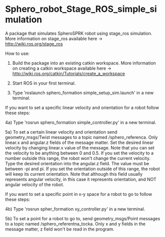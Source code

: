 # Sphero_robot_Stage_ROS_simple_simulation

A package that simulates SpheroSPRK robot using stage_ros simulation. More information on stage_ros available here -> http://wiki.ros.org/stage_ros

How to use:

1) Build the package into an existing catkin workspace. More information on creating a catkin workspace available here -> http://wiki.ros.org/catkin/Tutorials/create_a_workspace

2) Start ROS in your first terminal.

3) Type 'roslaunch sphero_formation simple_setup_sim.launch' in a new terminal.

If you want to set a specific linear velocity and orientation for a robot follow these steps:

4a) Type 'rosrun sphero_formation simple_controller.py' in a new terminal.

5a) To set a certain linear velocity and orientation send geometry_msgs/Twist messages to a topic named /sphero_referenca.
Only linear.x and angular.z fields of the message matter. Set the desired linear velocity by changing linear.x value of the message.
Note that you can set the velocity to be anything between 0 and 0.5. If you set the velocity to a number outside this range, the robot won't
change the current velocity. Type the desired orientation into the angular.z field. The value must be between -pi and pi. If you set the orientation
outside of this range, the robot will keep its current orientation. Note that although this field usually represents angular velocity,
in this case it represents orientation, and NOT angular velocity of the robot.

If you want to set a specific point in x-y space for a robot to go to follow these steps:

4b) Type 'rosrun spher_formation xy_controller.py' in a new terminal.

5b) To set a point for a robot to go to, send geometry_msgs/Point messages to a topic named /sphero_referentna_tocka.
Only x and y fields in the message matter, z field won't be read in the program.
